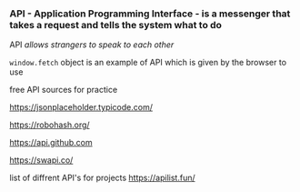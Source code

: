 ### API - Application Programming Interface - is a messenger that takes a request and tells the system what to do

API *allows strangers to speak to each other*

`window.fetch` object is an example of API which is given by the browser to use

free API sources for practice

https://jsonplaceholder.typicode.com/

https://robohash.org/ 

https://api.github.com

https://swapi.co/

list of diffrent API's for projects https://apilist.fun/